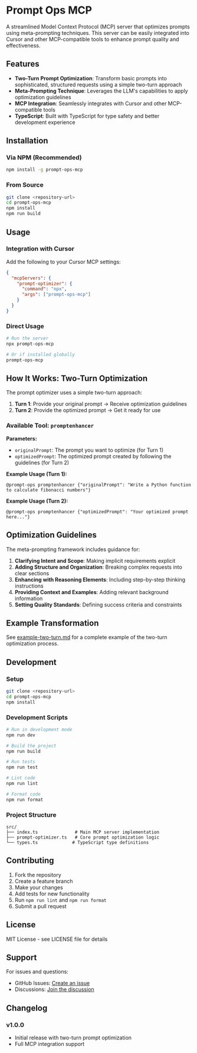 # Prompt Ops MCP

A streamlined Model Context Protocol (MCP) server that optimizes prompts using meta-prompting techniques. This server can be easily integrated into Cursor and other MCP-compatible tools to enhance prompt quality and effectiveness.

## Features

- **Two-Turn Prompt Optimization**: Transform basic prompts into sophisticated, structured requests using a simple two-turn approach
- **Meta-Prompting Technique**: Leverages the LLM's capabilities to apply optimization guidelines
- **MCP Integration**: Seamlessly integrates with Cursor and other MCP-compatible tools
- **TypeScript**: Built with TypeScript for type safety and better development experience

## Installation

### Via NPM (Recommended)

```bash
npm install -g prompt-ops-mcp
```

### From Source

```bash
git clone <repository-url>
cd prompt-ops-mcp
npm install
npm run build
```

## Usage

### Integration with Cursor

Add the following to your Cursor MCP settings:

```json
{
  "mcpServers": {
    "prompt-optimizer": {
      "command": "npx",
      "args": ["prompt-ops-mcp"]
    }
  }
}
```

### Direct Usage

```bash
# Run the server
npx prompt-ops-mcp

# Or if installed globally
prompt-ops-mcp
```

## How It Works: Two-Turn Optimization

The prompt optimizer uses a simple two-turn approach:

1. **Turn 1**: Provide your original prompt → Receive optimization guidelines
2. **Turn 2**: Provide the optimized prompt → Get it ready for use

### Available Tool: `promptenhancer`

**Parameters:**
- `originalPrompt`: The prompt you want to optimize (for Turn 1)
- `optimizedPrompt`: The optimized prompt created by following the guidelines (for Turn 2)

**Example Usage (Turn 1):**
```
@prompt-ops promptenhancer {"originalPrompt": "Write a Python function to calculate fibonacci numbers"}
```

**Example Usage (Turn 2):**
```
@prompt-ops promptenhancer {"optimizedPrompt": "Your optimized prompt here..."}
```

## Optimization Guidelines

The meta-prompting framework includes guidance for:

1. **Clarifying Intent and Scope**: Making implicit requirements explicit
2. **Adding Structure and Organization**: Breaking complex requests into clear sections
3. **Enhancing with Reasoning Elements**: Including step-by-step thinking instructions
4. **Providing Context and Examples**: Adding relevant background information
5. **Setting Quality Standards**: Defining success criteria and constraints

## Example Transformation

See [example-two-turn.md](example-two-turn.md) for a complete example of the two-turn optimization process.

## Development

### Setup

```bash
git clone <repository-url>
cd prompt-ops-mcp
npm install
```

### Development Scripts

```bash
# Run in development mode
npm run dev

# Build the project
npm run build

# Run tests
npm run test

# Lint code
npm run lint

# Format code
npm run format
```

### Project Structure

```
src/
├── index.ts              # Main MCP server implementation
├── prompt-optimizer.ts   # Core prompt optimization logic
└── types.ts             # TypeScript type definitions
```

## Contributing

1. Fork the repository
2. Create a feature branch
3. Make your changes
4. Add tests for new functionality
5. Run `npm run lint` and `npm run format`
6. Submit a pull request

## License

MIT License - see LICENSE file for details

## Support

For issues and questions:
- GitHub Issues: [Create an issue](https://github.com/yourusername/prompt-ops-mcp/issues)
- Discussions: [Join the discussion](https://github.com/yourusername/prompt-ops-mcp/discussions)

## Changelog

### v1.0.0
- Initial release with two-turn prompt optimization
- Full MCP integration support 